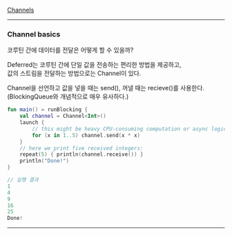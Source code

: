 [Channels](https://kotlinlang.org/docs/channels.html)

---

### Channel basics

코루틴 간에 데이터를 전달은 어떻게 할 수 있을까?

Deferred는 코루틴 간에 단일 값을 전송하는 편리한 방법을 제공하고,<br>
값의 스트림을 전달하는 방법으로는 Channel이 있다. 

Channel을 선언하고 값을 넣을 때는 send(), 꺼낼 때는 recieve()를 사용한다.<br>
(BlockingQueue와 개념적으로 매우 유사하다.)

```kotlin
fun main() = runBlocking {
    val channel = Channel<Int>()
    launch {
        // this might be heavy CPU-consuming computation or async logic, we'll just send five squares
        for (x in 1..5) channel.send(x * x)
    }
    // here we print five received integers:
    repeat(5) { println(channel.receive()) }
    println("Done!")
}

// 실행 결과
1
4
9
16
25
Done!
```

---